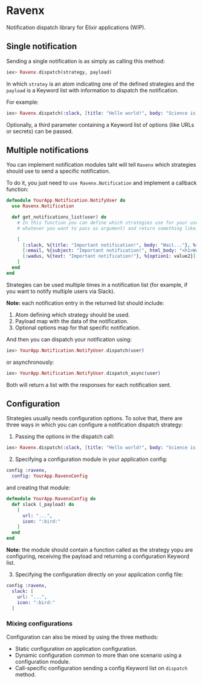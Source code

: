 # Ravenx

Notification dispatch library for Elixir applications (WIP).

## Single notification

Sending a single notification is as simply as calling this method:

```elixir
iex> Ravenx.dispatch(strategy, payload)
```

In which `stratey` is an atom indicating one of the defined strategies and the
`payload` is a Keyword list with information to dispatch the notification.

For example:

```elixir
iex> Ravenx.dispatch(:slack, [title: "Hello world!", body: "Science is cool!"])
```

Optionally, a third parameter containing a Keyword list of options (like URLs or
secrets) can be passed.

## Multiple notifications

You can implement notification modules taht will tell `Ravenx` which strategies should use to send a specific notification.

To do it, you just need to `use Ravenx.Notification` and implement a callback function:

```elixir
defmodule YourApp.Notification.NotifyUser do
  use Ravenx.Notification

  def get_notifications_list(user) do
    # In this function you can define which strategies use for your user (or
    # whatever you want to pass as argument) and return something like:

    [
      [:slack, %{title: "Important notification!", body: "Wait..."}, %{channel: user.slack_username}],
      [:email, %{subject: "Important notification!", html_body: "<h1>Wait...</h1>", to: user.email_address}],
      [:wadus, %{text: "Important notification!"}, %{option1: value2}],
    ]
  end
end
```

Strategies can be used multiple times in a notification list (for example, if you want to notify multiple users via Slack).

**Note:** each notification entry in the returned list should include:

1. Atom defining which strategy should be used.
2. Payload map with the data of the notification.
3. Optional options map for that specific notification.

And then you can dispatch your notification using:

```elixir
iex> YourApp.Notification.NotifyUser.dispatch(user)
```

or asynchronously:

```elixir
iex> YourApp.Notification.NotifyUser.dispatch_async(user)
```

Both will return a list with the responses for each notification sent.

## Configuration
Strategies usually needs configuration options. To solve that, there are three
ways in which you can configure a notification dispatch strategy:

1. Passing the options in the dispatch call:

```elixir
iex> Ravenx.dispatch(:slack, [title: "Hello world!", body: "Science is cool!"], [url: "...", icon: ":bird:"])
```

2. Specifying a configuration module in your application config:

```elixir
config :ravenx,
  config: YourApp.RavenxConfig
```

and creating that module:

```elixir
defmodule YourApp.RavenxConfig do
  def slack (_payload) do
    [
      url: "...",
      icon: ":bird:"
    ]
  end
end
```

**Note:** the module should contain a function called as the strategy yopu are
configuring, receiving the payload and returning a configuration Keyword list.

3. Specifying the configuration directly on your application config file:

```elixir
config :ravenx,
  slack: [
    url: "...",
    icon: ":bird:"
  ]
```

### Mixing configurations
Configuration can also be mixed by using the three methods:

 * Static configuration on application configuration.
 * Dynamic configuration common to more than one scenario using a configuration module.
 * Call-specific configuration sending a config Keyword list on `dispatch` method.